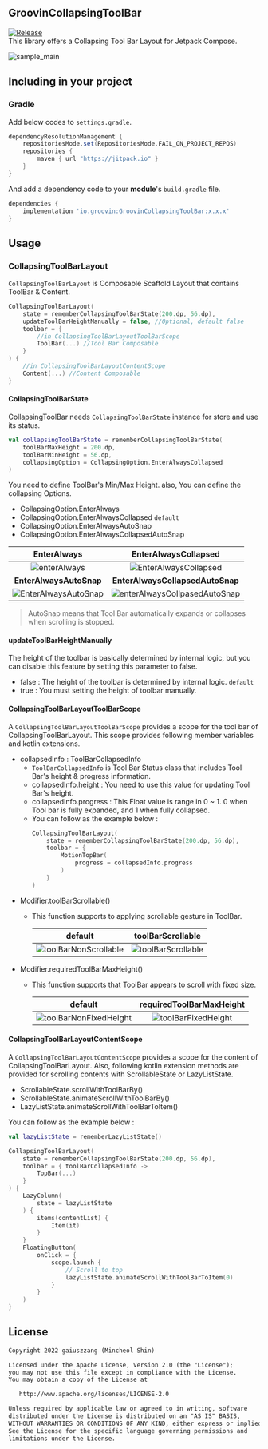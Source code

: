 ## GroovinCollapsingToolBar
[![Release](https://jitpack.io/v/io.groovin/GroovinCollapsingToolBar.svg)](https://jitpack.io/#io.groovin/GroovinCollapsingToolBar)  
This library offers a Collapsing Tool Bar Layout for Jetpack Compose.

![sample_main](https://github.com/gaiuszzang/GroovinCollapsingToolBar/assets/15318053/78f030b5-a416-4cfc-9b33-253f3b51ab9e)

## Including in your project
### Gradle
Add below codes to `settings.gradle`.
```gradle
dependencyResolutionManagement {
    repositoriesMode.set(RepositoriesMode.FAIL_ON_PROJECT_REPOS)
    repositories {
        maven { url "https://jitpack.io" }
    }
}
```

And add a dependency code to your **module**'s `build.gradle` file.
```gradle
dependencies {
    implementation 'io.groovin:GroovinCollapsingToolBar:x.x.x'
}
```


## Usage
### CollapsingToolBarLayout
`CollapsingToolBarLayout` is Composable Scaffold Layout that contains ToolBar & Content.
```kotlin
CollapsingToolBarLayout(
    state = rememberCollapsingToolBarState(200.dp, 56.dp),
    updateToolBarHeightManually = false, //Optional, default false
    toolbar = {
        //in CollapsingToolBarLayoutToolBarScope
        ToolBar(...) //Tool Bar Composable
    }
) {
    //in CollapsingToolBarLayoutContentScope
    Content(...) //Content Composable
}
```

#### CollapsingToolBarState
CollapsingToolBar needs `CollapsingToolBarState` instance for store and use its status.
```kotlin
val collapsingToolBarState = rememberCollapsingToolBarState(
    toolBarMaxHeight = 200.dp,
    toolBarMinHeight = 56.dp,
    collapsingOption = CollapsingOption.EnterAlwaysCollapsed
)
```
You need to define ToolBar's Min/Max Height. also, You can define the collapsing Options.
 - CollapsingOption.EnterAlways
 - CollapsingOption.EnterAlwaysCollapsed `default`
 - CollapsingOption.EnterAlwaysAutoSnap
 - CollapsingOption.EnterAlwaysCollapsedAutoSnap

|                                                          EnterAlways                                                          |                                                          EnterAlwaysCollapsed                                                          |
|:-----------------------------------------------------------------------------------------------------------------------------:|:--------------------------------------------------------------------------------------------------------------------------------------:|
|     ![enterAlways](https://user-images.githubusercontent.com/15318053/210083650-d1ed6547-722b-4a96-ba7c-5da482576019.gif)     |     ![EnterAlwaysCollapsed](https://user-images.githubusercontent.com/15318053/210083690-2ce4647c-1559-4394-9f4c-5d09c67de522.gif)     |
|                                                    **EnterAlwaysAutoSnap**                                                    |                                                    **EnterAlwaysCollapsedAutoSnap**                                                    |
| ![EnterAlwaysAutoSnap](https://user-images.githubusercontent.com/15318053/210083656-62fb23a3-a720-405e-b6b9-393c4c570012.gif) | ![enterAlwaysCollpasedAutoSnap](https://user-images.githubusercontent.com/15318053/210083692-f8d4e4ab-b36f-4f9c-ba38-b794ee064163.gif) |

>AutoSnap means that Tool Bar automatically expands or collapses when scrolling is stopped.


#### updateToolBarHeightManually
The height of the toolbar is basically determined by internal logic, but you can disable this feature by setting this parameter to false.
 - false : The height of the toolbar is determined by internal logic. `default`
 - true : You must setting the height of toolbar manually.


#### CollapsingToolBarLayoutToolBarScope
A `CollapsingToolBarLayoutToolBarScope` provides a scope for the tool bar of CollapsingToolBarLayout.
This scope provides following member variables and kotlin extensions.
 - collapsedInfo : ToolBarCollapsedInfo
   - `ToolBarCollapsedInfo` is Tool Bar Status class that includes Tool Bar's height & progress information.
   - collapsedInfo.height : You need to use this value for updating Tool Bar's height.
   - collapsedInfo.progress : This Float value is range in 0 ~ 1. 0 when Tool bar is fully expanded, and 1 when fully collapsed.
   - You can follow as the example below :
     ```kotlin
     CollapsingToolBarLayout(
         state = rememberCollapsingToolBarState(200.dp, 56.dp),
         toolbar = {
             MotionTopBar(
                 progress = collapsedInfo.progress
             )
         }
     )
     ```
 - Modifier.toolBarScrollable()
   - This function supports to applying scrollable gesture in ToolBar.

     |                                                                default                                                               |                                                         toolBarScrollable                                                         |
     |:------------------------------------------------------------------------------------------------------------------------------------:|:---------------------------------------------------------------------------------------------------------------------------------:|
     | ![toolBarNonScrollable](https://github.com/gaiuszzang/GroovinCollapsingToolBar/assets/15318053/71894902-6a02-4643-bc4a-28241a8b3780) | ![toolBarScrollable](https://github.com/gaiuszzang/GroovinCollapsingToolBar/assets/15318053/6b264e5f-b5b0-41d5-8924-5390995f500f) |
 - Modifier.requiredToolBarMaxHeight()
   - This function supports that ToolBar appears to scroll with fixed size.

     |                                                                default                                                                |                                                      requiredToolBarMaxHeight                                                      |
     |:-------------------------------------------------------------------------------------------------------------------------------------:|:----------------------------------------------------------------------------------------------------------------------------------:|
     | ![toolBarNonFixedHeight](https://github.com/gaiuszzang/GroovinCollapsingToolBar/assets/15318053/1a9d5e04-eb84-44cb-aa86-2206180ad4f9) | ![toolBarFixedHeight](https://github.com/gaiuszzang/GroovinCollapsingToolBar/assets/15318053/c2f4391d-c90b-4630-9a9a-5bb3bc4c9911) |

  
#### CollapsingToolBarLayoutContentScope
A `CollapsingToolBarLayoutContentScope` provides a scope for the content of CollapsingToolBarLayout.
Also, following kotlin extension methods are provided for scrolling contents with ScrollableState or LazyListState.
 - ScrollableState.scrollWithToolBarBy()
 - ScrollableState.animateScrollWithToolBarBy()
 - LazyListState.animateScrollWithToolBarToItem()

You can follow as the example below :
```kotlin
val lazyListState = rememberLazyListState()

CollapsingToolBarLayout(
    state = rememberCollapsingToolBarState(200.dp, 56.dp),
    toolbar = { toolBarCollapsedInfo ->
        TopBar(...)
    }
) {
    LazyColumn(
        state = lazyListState
    ) {
        items(contentList) {
            Item(it)
        }
    }
    FloatingButton(
        onClick = {
            scope.launch {
                // Scroll to top
                lazyListState.animateScrollWithToolBarToItem(0)
            }
        }
    )
}
```
  
  

## License
```xml
Copyright 2022 gaiuszzang (Mincheol Shin)

Licensed under the Apache License, Version 2.0 (the "License");
you may not use this file except in compliance with the License.
You may obtain a copy of the License at

   http://www.apache.org/licenses/LICENSE-2.0

Unless required by applicable law or agreed to in writing, software
distributed under the License is distributed on an "AS IS" BASIS,
WITHOUT WARRANTIES OR CONDITIONS OF ANY KIND, either express or implied.
See the License for the specific language governing permissions and
limitations under the License.
```
